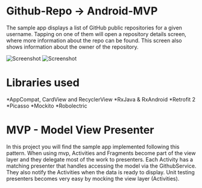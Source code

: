# Github-Repo -> Android-MVP

The sample app displays a list of GitHub public repositories for a given username. Tapping on one of them will open a repository details screen, where more information about the repo can be found. This screen also shows information about the owner of the repository.

![Screenshot](https://github.com/sinhaDroid/GithubRepo-Android-MVP/blob/master/Screenshot_1480329510.png?raw=true "MAIN SCREEN")
![Screenshot](https://github.com/sinhaDroid/GithubRepo-Android-MVP/blob/master/Screenshot_1480329515.png?raw=true "USER SCREEN")

# Libraries used
*AppCompat, CardView and RecyclerView
*RxJava & RxAndroid
*Retrofit 2
*Picasso
*Mockito
*Robolectric

# MVP - Model View Presenter
In this project you will find the sample app implemented following this pattern. When using mvp, Activities and Fragments become part of the view layer and they delegate most of the work to presenters. Each Activity has a matching presenter that handles accessing the model via the GithubService. They also notify the Activities when the data is ready to display. Unit testing presenters becomes very easy by mocking the view layer (Activities).
